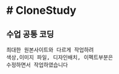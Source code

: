 <h1># CloneStudy</h1>
<h2>수업 공통 코딩</h2>


<pre>
최대한 원본사이트와 다르게 작업하려 
색상,이미지 파일, 디자인배치, 이펙트부분은
수정하면서 작업하였습니다
</pre>







